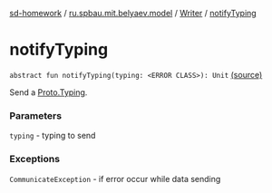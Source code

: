 [sd-homework](../../index.md) / [ru.spbau.mit.belyaev.model](../index.md) / [Writer](index.md) / [notifyTyping](.)

# notifyTyping

`abstract fun notifyTyping(typing: <ERROR CLASS>): Unit` [(source)](https://github.com/StasBel/sd-homework/blob/gRPC/src/main/kotlin/ru/spbau/mit/belyaev/model/Writer.kt#L36)

Send a [Proto.Typing](#).

### Parameters

`typing` - typing to send

### Exceptions

`CommunicateException` - if error occur while data sending